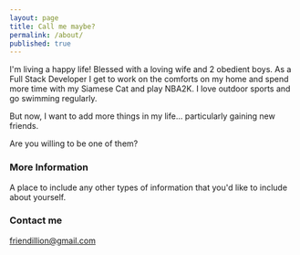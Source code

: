```yaml
---
layout: page
title: Call me maybe?
permalink: /about/
published: true
---
```


I'm living a happy life! Blessed with a loving wife and 2 obedient boys. 
As a Full Stack Developer I get to work on the comforts on my home and spend more time with my Siamese Cat and play NBA2K.
I love outdoor sports and go swimming regularly.

But now, I want to add more things in my life... particularly gaining new friends.

Are you willing to be one of them?


### More Information

A place to include any other types of information that you'd like to include about yourself.

### Contact me

[friendillion@gmail.com](mailto:friendillion@gmail.com)
